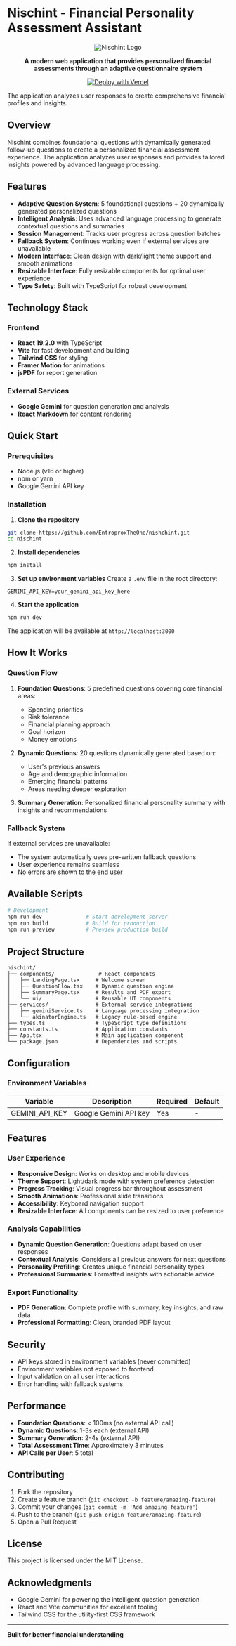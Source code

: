 # Nischint - Financial Personality Assessment Assistant

<div align="center">

![Nischint Logo](icon.png)

**A modern web application that provides personalized financial assessments through an adaptive questionnaire system**

[![Deploy with Vercel](https://vercel.com/button)](https://vercel.com/new/clone?repository-url=https://github.com/EntroproxTheOne/nishchint)

</div>

The application analyzes user responses to create comprehensive financial profiles and insights.

## Overview

Nischint combines foundational questions with dynamically generated follow-up questions to create a personalized financial assessment experience. The application analyzes user responses and provides tailored insights powered by advanced language processing.

## Features

- **Adaptive Question System**: 5 foundational questions + 20 dynamically generated personalized questions
- **Intelligent Analysis**: Uses advanced language processing to generate contextual questions and summaries
- **Session Management**: Tracks user progress across question batches
- **Fallback System**: Continues working even if external services are unavailable
- **Modern Interface**: Clean design with dark/light theme support and smooth animations
- **Resizable Interface**: Fully resizable components for optimal user experience
- **Type Safety**: Built with TypeScript for robust development

## Technology Stack

### Frontend
- **React 19.2.0** with TypeScript
- **Vite** for fast development and building
- **Tailwind CSS** for styling
- **Framer Motion** for animations
- **jsPDF** for report generation

### External Services
- **Google Gemini** for question generation and analysis
- **React Markdown** for content rendering

## Quick Start

### Prerequisites
- Node.js (v16 or higher)
- npm or yarn
- Google Gemini API key

### Installation

1. **Clone the repository**
```bash
git clone https://github.com/EntroproxTheOne/nishchint.git
cd nischint
```

2. **Install dependencies**
```bash
npm install
```

3. **Set up environment variables**
Create a `.env` file in the root directory:
```
GEMINI_API_KEY=your_gemini_api_key_here
```

4. **Start the application**
```bash
npm run dev
```

The application will be available at `http://localhost:3000`

## How It Works

### Question Flow

1. **Foundation Questions**: 5 predefined questions covering core financial areas:
   - Spending priorities
   - Risk tolerance
   - Financial planning approach
   - Goal horizon
   - Money emotions

2. **Dynamic Questions**: 20 questions dynamically generated based on:
   - User's previous answers
   - Age and demographic information
   - Emerging financial patterns
   - Areas needing deeper exploration

3. **Summary Generation**: Personalized financial personality summary with insights and recommendations

### Fallback System

If external services are unavailable:
- The system automatically uses pre-written fallback questions
- User experience remains seamless
- No errors are shown to the end user

## Available Scripts

```bash
# Development
npm run dev              # Start development server
npm run build            # Build for production
npm run preview          # Preview production build
```

## Project Structure

```
nischint/
├── components/              # React components
│   ├── LandingPage.tsx     # Welcome screen
│   ├── QuestionFlow.tsx    # Dynamic question engine
│   ├── SummaryPage.tsx     # Results and PDF export
│   └── ui/                 # Reusable UI components
├── services/               # External service integrations
│   ├── geminiService.ts    # Language processing integration
│   └── akinatorEngine.ts   # Legacy rule-based engine
├── types.ts                # TypeScript type definitions
├── constants.ts            # Application constants
├── App.tsx                 # Main application component
└── package.json            # Dependencies and scripts
```

## Configuration

### Environment Variables

| Variable | Description | Required | Default |
|----------|-------------|----------|---------|
| GEMINI_API_KEY | Google Gemini API key | Yes | - |

## Features

### User Experience
- **Responsive Design**: Works on desktop and mobile devices
- **Theme Support**: Light/dark mode with system preference detection
- **Progress Tracking**: Visual progress bar throughout assessment
- **Smooth Animations**: Professional slide transitions
- **Accessibility**: Keyboard navigation support
- **Resizable Interface**: All components can be resized to user preference

### Analysis Capabilities
- **Dynamic Question Generation**: Questions adapt based on user responses
- **Contextual Analysis**: Considers all previous answers for next questions
- **Personality Profiling**: Creates unique financial personality types
- **Professional Summaries**: Formatted insights with actionable advice

### Export Functionality
- **PDF Generation**: Complete profile with summary, key insights, and raw data
- **Professional Formatting**: Clean, branded PDF layout

## Security

- API keys stored in environment variables (never committed)
- Environment variables not exposed to frontend
- Input validation on all user interactions
- Error handling with fallback systems

## Performance

- **Foundation Questions**: < 100ms (no external API call)
- **Dynamic Questions**: 1-3s each (external API)
- **Summary Generation**: 2-4s (external API)
- **Total Assessment Time**: Approximately 3 minutes
- **API Calls per User**: 5 total

## Contributing

1. Fork the repository
2. Create a feature branch (`git checkout -b feature/amazing-feature`)
3. Commit your changes (`git commit -m 'Add amazing feature'`)
4. Push to the branch (`git push origin feature/amazing-feature`)
5. Open a Pull Request

## License

This project is licensed under the MIT License.

## Acknowledgments

- Google Gemini for powering the intelligent question generation
- React and Vite communities for excellent tooling
- Tailwind CSS for the utility-first CSS framework

---

**Built for better financial understanding**
